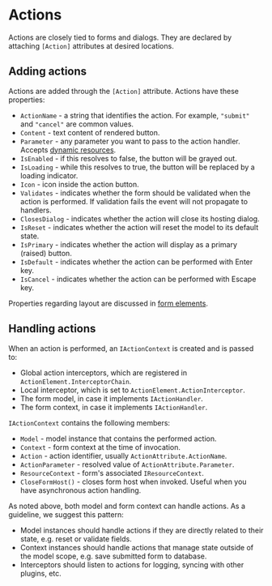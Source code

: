 # Actions

Actions are closely tied to forms and dialogs. They are declared by attaching `[Action]` attributes at desired locations.

## Adding actions

Actions are added through the `[Action]` attribute. Actions have these properties:

- `ActionName` - a string that identifies the action. For example, `"submit"` and `"cancel"` are common values.
- `Content` - text content of rendered button.
- `Parameter` - any parameter you want to pass to the action handler. Accepts [dynamic resources](dynamic-resources.md).
- `IsEnabled` - if this resolves to false, the button will be grayed out.
- `IsLoading` - while this resolves to true, the button will be replaced by a loading indicator.
- `Icon` - icon inside the action button.
- `Validates` - indicates whether the form should be validated when the action is performed. If validation fails the event will not propagate to handlers.
- `ClosesDialog` - indicates whether the action will close its hosting dialog.
- `IsReset` - indicates whether the action will reset the model to its default state.
- `IsPrimary` - indicates whether the action will display as a primary (raised) button.
- `IsDefault` - indicates whether the action can be performed with Enter key.
- `IsCancel` - indicates whether the action can be performed with Escape key.

Properties regarding layout are discussed in [form elements](form-elements.md).

## Handling actions

When an action is performed, an `IActionContext` is created and is passed to:

- Global action interceptors, which are registered in `ActionElement.InterceptorChain`.
- Local interceptor, which is set to `ActionElement.ActionInterceptor`.
- The form model, in case it implements `IActionHandler`.
- The form context, in case it implements `IActionHandler`.

`IActionContext` contains the following members:

- `Model` - model instance that contains the performed action.
- `Context` - form context at the time of invocation.
- `Action` - action identifier, usually `ActionAttribute.ActionName`.
- `ActionParameter` - resolved value of `ActionAttribute.Parameter`.
- `ResourceContext` - form's associated `IResourceContext`.
- `CloseFormHost()` - closes form host when invoked. Useful when you have asynchronous action handling.

As noted above, both model and form context can handle actions. As a guideline, we suggest this pattern:

- Model instances should handle actions if they are directly related to their state, e.g. reset or validate fields.
- Context instances should handle actions that manage state outside of the model scope, e.g. save submitted form to database.
- Interceptors should listen to actions for logging, syncing with other plugins, etc.
